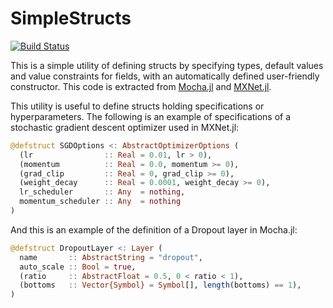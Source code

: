 # SimpleStructs

[![Build Status](https://travis-ci.org/pluskid/SimpleStructs.jl.svg?branch=master)](https://travis-ci.org/pluskid/SimpleStructs.jl)

This is a simple utility of defining structs by specifying types, default values and value constraints for fields, with
an automatically defined user-friendly constructor. This code is extracted from [Mocha.jl](https://github.com/pluskid/Mocha.jl)
and [MXNet.jl](https://github.com/dmlc/MXNet.jl).

This utility is useful to define structs holding specifications or hyperparameters. The following is an example of specifications
of a stochastic gradient descent optimizer used in MXNet.jl:

```julia
@defstruct SGDOptions <: AbstractOptimizerOptions (
  (lr                :: Real = 0.01, lr > 0),
  (momentum          :: Real = 0.0, momentum >= 0),
  (grad_clip         :: Real = 0, grad_clip >= 0),
  (weight_decay      :: Real = 0.0001, weight_decay >= 0),
  lr_scheduler       :: Any  = nothing,
  momentum_scheduler :: Any  = nothing
)
```
And this is an example of the definition of a Dropout layer in Mocha.jl:

```julia
@defstruct DropoutLayer <: Layer (
  name       :: AbstractString = "dropout",
  auto_scale :: Bool = true,
  (ratio     :: AbstractFloat = 0.5, 0 < ratio < 1),
  (bottoms   :: Vector{Symbol} = Symbol[], length(bottoms) == 1),
)
```
